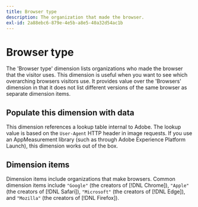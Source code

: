 ```yaml
---
title: Browser type
description: The organization that made the browser.
exl-id: 2a88ebc6-879e-4e5b-a8e5-40a32d54ac1b
---
```

# Browser type

The 'Browser type' dimension lists organizations who made the browser that the visitor uses. This dimension is useful when you want to see which overarching browsers visitors use. It provides value over the 'Browsers' dimension in that it does not list different versions of the same browser as separate dimension items.

## Populate this dimension with data

This dimension references a lookup table internal to Adobe. The lookup value is based on the `User-Agent` HTTP header in image requests. If you use an AppMeasurement library (such as through Adobe Experience Platform Launch), this dimension works out of the box.

## Dimension items

Dimension items include organizations that make browsers. Common dimension items include `"Google"` (the creators of [!DNL Chrome]), `"Apple"` (the creators of [!DNL Safari]), `"Microsoft"` (the creators of [!DNL Edge]), and `"Mozilla"` (the creators of [!DNL Firefox]).
